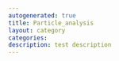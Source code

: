 ```yaml
---
autogenerated: true
title: Particle_analysis
layout: category
categories: 
description: test description
---
```


